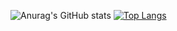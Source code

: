 
![Anurag's GitHub stats](https://github-readme-stats.vercel.app/api?username=qujen-caballus&show_icons=true&theme=radical&count_private=true)
[![Top Langs](https://github-readme-stats.vercel.app/api/top-langs/?username=qujen-caballus)](https://github.com/anuraghazra/github-readme-stats)
<!--
**qujen-caballus/qujen-caballus** is a ✨ _special_ ✨ repository because its `README.md` (this file) appears on your GitHub profile.

Here are some ideas to get you started:

- 🔭 I’m currently working on ...
- 🌱 I’m currently learning ...
- 👯 I’m looking to collaborate on ...
- 🤔 I’m looking for help with ...
- 💬 Ask me about ...
- 📫 How to reach me: ...
- 😄 Pronouns: ...
- ⚡ Fun fact: ...
-->
